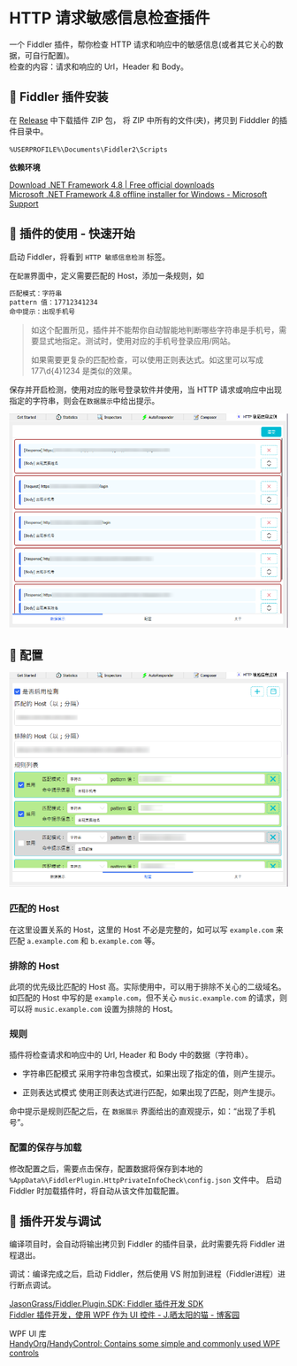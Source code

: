 # HTTP 请求敏感信息检查插件

一个 Fiddler 插件，帮你检查 HTTP 请求和响应中的敏感信息(或者其它关心的数据，可自行配置)。  
检查的内容：请求和响应的 Url，Header 和 Body。

## 🍕 Fiddler 插件安装

在 [Release](https://github.com/JasonGrass/Fiddler.HttpPrivateInfoCheck/releases) 中下载插件 ZIP 包，
将 ZIP 中所有的文件(夹)，拷贝到 Fidddler 的插件目录中。

`%USERPROFILE%\Documents\Fiddler2\Scripts`

**依赖环境**

[Download .NET Framework 4.8 | Free official downloads](https://dotnet.microsoft.com/en-us/download/dotnet-framework/net48 )  
[Microsoft .NET Framework 4.8 offline installer for Windows - Microsoft Support](https://support.microsoft.com/en-us/topic/microsoft-net-framework-4-8-offline-installer-for-windows-9d23f658-3b97-68ab-d013-aa3c3e7495e0 )


## 🍔 插件的使用 - 快速开始

启动 Fiddler，将看到 `HTTP 敏感信息检测` 标签。

在`配置`界面中，定义需要匹配的 Host，添加一条规则，如

``` bash
匹配模式：字符串
pattern 值：17712341234
命中提示：出现手机号
```

> 如这个配置所见，插件并不能帮你自动智能地判断哪些字符串是手机号，需要显式地指定。测试时，使用对应的手机号登录应用/网站。
>
> 如果需要更复杂的匹配检查，可以使用正则表达式。如这里可以写成 177\d{4}1234 是类似的效果。

保存并开启检测，使用对应的账号登录软件并使用，当 HTTP 请求或响应中出现指定的字符串，则会在`数据展示`中给出提示。

![example](img/2021-07-30-14-22-00.png)

## 🍟 配置

![config](img/2021-07-30-14-23-03.png)

### 匹配的 Host

在这里设置关系的 Host，这里的 Host 不必是完整的，如可以写 `example.com` 来匹配 `a.example.com` 和 `b.example.com` 等。

### 排除的 Host

此项的优先级比匹配的 Host 高。实际使用中，可以用于排除不关心的二级域名。
如匹配的 Host 中写的是 `example.com`，但不关心 `music.example.com` 的请求，则可以将 `music.example.com` 设置为排除的 Host。

### 规则

插件将检查请求和响应中的 Url, Header 和 Body 中的数据（字符串）。

* 字符串匹配模式
采用字符串包含模式，如果出现了指定的值，则产生提示。

* 正则表达式模式
使用正则表达式进行匹配，如果出现了匹配，则产生提示。

命中提示是规则匹配之后，在 `数据展示` 界面给出的直观提示，如：“出现了手机号”。

### 配置的保存与加载

修改配置之后，需要点击保存，配置数据将保存到本地的 `%AppData%\FiddlerPlugin.HttpPrivateInfoCheck\config.json` 文件中。
启动 Fiddler 时加载插件时，将自动从该文件加载配置。

## 🥝 插件开发与调试

编译项目时，会自动将输出拷贝到 Fiddler 的插件目录，此时需要先将 Fiddler 进程退出。

调试：编译完成之后，启动 Fiddler，然后使用 VS 附加到进程（Fiddler进程）进行断点调试。

[JasonGrass/Fiddler.Plugin.SDK: Fiddler 插件开发 SDK](https://github.com/JasonGrass/Fiddler.Plugin.SDK )  
[Fiddler 插件开发，使用 WPF 作为 UI 控件 - J.晒太阳的猫 - 博客园](https://www.cnblogs.com/jasongrass/p/12039575.html )

WPF UI 库  
[HandyOrg/HandyControl: Contains some simple and commonly used WPF controls](https://github.com/HandyOrg/HandyControl )
